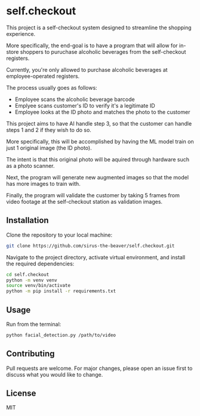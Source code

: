 # self.checkout

This project is a self-checkout system designed to streamline the shopping experience.

More specifically, the end-goal is to have a program that will allow for in-store shoppers to puruchase
alcoholic beverages from the self-checkout registers.

Currently, you're only allowed to purchase alcoholic beverages at employee-operated registers.

The process usually goes as follows:

- Employee scans the alcoholic beverage barcode
- Emplyee scans customer's ID to verify it's a legitimate ID
- Employee looks at the ID photo and matches the photo to the customer

This project aims to have AI handle step 3, so that the customer can handle steps 1 and 2 if they wish to do so.

More specifically, this will be accomplished by having the ML model train on just 1 original image (the ID photo).

The intent is that this original photo will be aquired through hardware such as a photo scanner.

Next, the program will generate new augmented images so that the model has more images to train with.

Finally, the program will validate the customer by taking 5 frames from video footage at the self-checkout station 
as validation images.

## Installation

Clone the repository to your local machine:

```bash
git clone https://github.com/sirus-the-beaver/self.checkout.git
```
Navigate to the project directory, activate virtual environment, and install the required dependencies:

```bash
cd self.checkout
python -m venv venv
source venv/bin/activate
python -m pip install -r requirements.txt
```

## Usage

Run from the terminal:
```bash
python facial_detection.py /path/to/video
```

## Contributing

Pull requests are welcome. For major changes, please open an issue first to discuss what you would like to change.

## License
MIT

